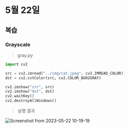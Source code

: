 # 5월 22일

## 복습

### Grayscale

> gray.py
```python
import cv2

src = cv2.imread("../img/cat.jpeg", cv2.IMREAD_COLOR)
dst = cv2.cvtColor(src, cv2.COLOR_BGR2GRAY)

cv2.imshow("src", src)
cv2.imshow("dst", dst)
cv2.waitKey()
cv2.destroyAllWindows()
```

> 실행 결과

![Screenshot from 2023-05-22 10-19-19](https://github.com/ajhwan/OpenCV_study/assets/129160008/3c6777de-972c-4e61-af4f-fe8d75f80739)
